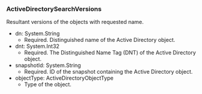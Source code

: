 ### ActiveDirectorySearchVersions
Resultant versions of the objects with requested name.

- dn: System.String
  - Required. Distinguished name of the Active Directory object.
- dnt: System.Int32
  - Required. The Distinguished Name Tag (DNT) of the Active Directory object.
- snapshotId: System.String
  - Required. ID of the snapshot containing the Active Directory object.
- objectType: ActiveDirectoryObjectType
  - Type of the object.
